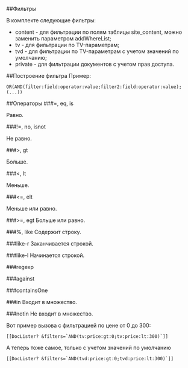 ##Фильтры

В комплекте следующие фильтры:

* content - для фильтрации по полям таблицы site_content, можно заменить параметром addWhereList;
* tv - для фильтрации по TV-параметрам;
* tvd - для фильтрации по TV-параметрам с учетом значений по умолчанию;
* private - для фильтрации документов с учетом прав доступа.

##Построение фильтра
Пример:
```
OR(AND(filter:field:operator:value;filter2:field:operator:value);(...))
```

##Операторы
###=, eq, is

Равно.

###!=, no, isnot

Не равно.

###>, gt

Больше.

###<, lt

Меньше.

###<=, elt

Меньше или равно.

###>=, egt
Больше или равно.

###%, like
Содержит строку.

###like-r
Заканчивается строкой.

###like-l
Начинается строкой.

###regexp

###against

###containsOne

###in
Входит в множество.

###notin
Не входит в множество.

Вот пример вызова с фильтрацией по цене от 0 до 300:

```
[[DocLister? &filters=`AND(tv:price:gt:0;tv:price:lt:300)`]]
```

А теперь тоже самое, только с учетом значений по умолчанию

```
[[DocLister? &filters=`AND(tvd:price:gt:0;tvd:price:lt:300)`]]
```